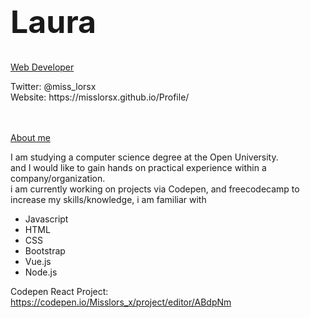 
<div class="hero-image">
  <div class="hero-text">
    <h1 style="font-size:50px">Laura</h1>
    <p><u>Web Developer</u></p>
    Twitter: @miss_lorsx
    <br>
    Website: https://misslorsx.github.io/Profile/
  </div>
</div>
<br>
<br>
<p><u>About me</u></p>

<p> I am studying a computer science degree at the Open University. 
  <br> and I would like to gain hands on practical experience within a company/organization.
<br> i am currently working on projects via Codepen, and freecodecamp to increase my skills/knowledge, i am familiar with </p>
 
- Javascript
- HTML
- CSS
- Bootstrap
- Vue.js
- Node.js

Codepen React Project: https://codepen.io/Misslors_x/project/editor/ABdpNm
